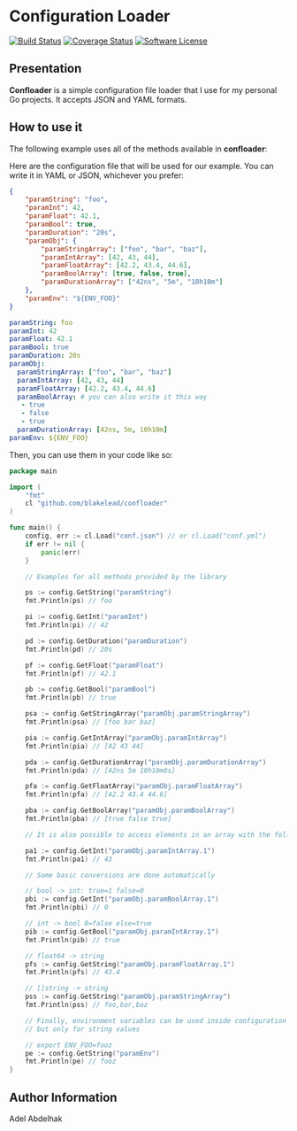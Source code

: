 # Configuration Loader

[![Build Status](https://travis-ci.org/blakelead/confloader.svg?branch=master)](https://travis-ci.org/blakelead/confloader)
[![Coverage Status](https://coveralls.io/repos/github/blakelead/confloader/badge.svg?branch=master)](https://coveralls.io/github/blakelead/confloader?branch=master)
[![Software License](https://img.shields.io/badge/license-MIT-green.svg)](/LICENSE.txt)

## Presentation

**Confloader** is a simple configuration file loader that I use for my personal Go projects. It accepts JSON and YAML formats.

## How to use it

The following example uses all of the methods available in **confloader**:

Here are the configuration file that will be used for our example. You can write it in YAML or JSON, whichever you prefer:

```json
{
    "paramString": "foo",
    "paramInt": 42,
    "paramFloat": 42.1,
    "paramBool": true,
    "paramDuration": "20s",
    "paramObj": {
        "paramStringArray": ["foo", "bar", "baz"],
        "paramIntArray": [42, 43, 44],
        "paramFloatArray": [42.2, 43.4, 44.6],
        "paramBoolArray": [true, false, true],
        "paramDurationArray": ["42ns", "5m", "10h10m"]
    },
    "paramEnv": "${ENV_FOO}"
}
```

```yaml
paramString: foo
paramInt: 42
paramFloat: 42.1
paramBool: true
paramDuration: 20s
paramObj:
  paramStringArray: ["foo", "bar", "baz"]
  paramIntArray: [42, 43, 44]
  paramFloatArray: [42.2, 43.4, 44.6]
  paramBoolArray: # you can also write it this way
   - true
   - false
   - true
  paramDurationArray: [42ns, 5m, 10h10m]
paramEnv: ${ENV_FOO}
```

Then, you can use them in your code like so:

```go
package main

import (
    "fmt"
    cl "github.com/blakelead/confloader"
)

func main() {
    config, err := cl.Load("conf.json") // or cl.Load("conf.yml")
    if err != nil {
        panic(err)
    }

    // Examples for all methods provided by the library

    ps := config.GetString("paramString")
    fmt.Println(ps) // foo

    pi := config.GetInt("paramInt")
    fmt.Println(pi) // 42

    pd := config.GetDuration("paramDuration")
    fmt.Println(pd) // 20s

    pf := config.GetFloat("paramFloat")
    fmt.Println(pf) // 42.1

    pb := config.GetBool("paramBool")
    fmt.Println(pb) // true

    psa := config.GetStringArray("paramObj.paramStringArray")
    fmt.Println(psa) // [foo bar baz]

    pia := config.GetIntArray("paramObj.paramIntArray")
    fmt.Println(pia) // [42 43 44]

    pda := config.GetDurationArray("paramObj.paramDurationArray")
    fmt.Println(pda) // [42ns 5m 10h10m0s]

    pfa := config.GetFloatArray("paramObj.paramFloatArray")
    fmt.Println(pfa) // [42.2 43.4 44.6]

    pba := config.GetBoolArray("paramObj.paramBoolArray")
    fmt.Println(pba) // [true false true]

    // It is also possible to access elements in an array with the following syntax

    pa1 := config.GetInt("paramObj.paramIntArray.1")
    fmt.Println(pa1) // 43

    // Some basic conversions are done automatically

    // bool -> int: true=1 false=0
    pbi := config.GetInt("paramObj.paramBoolArray.1")
    fmt.Println(pbi) // 0

    // int -> bool 0=false else=true
    pib := config.GetBool("paramObj.paramIntArray.1")
    fmt.Println(pib) // true

    // float64 -> string
    pfs := config.GetString("paramObj.paramFloatArray.1")
    fmt.Println(pfs) // 43.4

    // []string -> string
    pss := config.GetString("paramObj.paramStringArray")
    fmt.Println(pss) // foo,bar,baz

    // Finally, environment variables can be used inside configuration file,
    // but only for string values

    // export ENV_FOO=fooz
    pe := config.GetString("paramEnv")
    fmt.Println(pe) // fooz
}
```

## Author Information

Adel Abdelhak